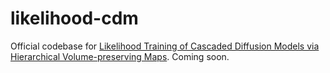 # likelihood-cdm
Official codebase for [Likelihood Training of Cascaded Diffusion Models via Hierarchical Volume-preserving Maps](https://openreview.net/forum?id=sojpn00o8z). Coming soon.
